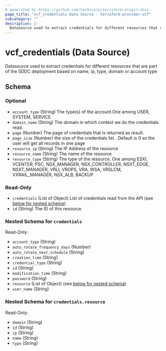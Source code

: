 ```yaml
---
# generated by https://github.com/hashicorp/terraform-plugin-docs
page_title: "vcf_credentials Data Source - terraform-provider-vcf"
subcategory: ""
description: |-
  Datasource used to extract credentials for different resources that are part of the SDDC deployment based on name, ip, type, domain or account type
---
```


# vcf_credentials (Data Source)

Datasource used to extract credentials for different resources that are part of the SDDC deployment based on name, ip, type, domain or account type



<!-- schema generated by tfplugindocs -->
## Schema

### Optional

- `account_type` (String) The type(s) of the account.One among USER, SYSTEM, SERVICE
- `domain_name` (String) The domain in which context we do the credentials read.
- `page` (Number) The page of credentials that is returned as result.
- `page_size` (Number) the size of the credentials list . Default is 0 so the user will get all records in one page
- `resource_ip` (String) The IP Address of the resource
- `resource_name` (String) The name of the resource
- `resource_type` (String) The type of the resource. One among ESXI, VCENTER, PSC, NSX_MANAGER, NSX_CONTROLLER, NSXT_EDGE, NSXT_MANAGER, VRLI, VROPS, VRA, WSA, VRSLCM, VXRAIL_MANAGER, NSX_ALB, BACKUP

### Read-Only

- `credentials` (List of Object) List of credentials read from the API (see [below for nested schema](#nestedatt--credentials))
- `id` (String) The ID of this resource.

<a id="nestedatt--credentials"></a>
### Nested Schema for `credentials`

Read-Only:

- `account_type` (String)
- `auto_rotate_frequency_days` (Number)
- `auto_rotate_next_schedule` (String)
- `creation_time` (String)
- `credential_type` (String)
- `id` (String)
- `modification_time` (String)
- `password` (String)
- `resource` (List of Object) (see [below for nested schema](#nestedobjatt--credentials--resource))
- `user_name` (String)

<a id="nestedobjatt--credentials--resource"></a>
### Nested Schema for `credentials.resource`

Read-Only:

- `domain` (String)
- `id` (String)
- `ip` (String)
- `name` (String)
- `type` (String)
